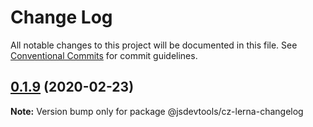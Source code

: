 # Change Log

All notable changes to this project will be documented in this file.
See [Conventional Commits](https://conventionalcommits.org) for commit guidelines.

## [0.1.9](https://github.com/jsdevtools/cz-lerna-changelog/compare/@jsdevtools/cz-lerna-changelog@0.1.5...@jsdevtools/cz-lerna-changelog@0.1.9) (2020-02-23)

**Note:** Version bump only for package @jsdevtools/cz-lerna-changelog
